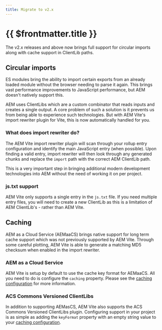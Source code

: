 ```yaml
---
title: Migrate to v2.x
---
```


# {{ $frontmatter.title }}

The v2.x releases and above now brings full support for circular imports along with cache support in ClientLib paths.

## Circular imports

ES modules bring the ability to import certain exports from an already loaded module without the browser needing to parse it again. This brings vast performance improvements to JavaScript performance, but AEM doesn't natively support this.

AEM uses ClientLibs which are a custom combinator that reads inputs and creates a single output. A core problem of such a solution is it prevents us from being able to experience such technologies. But with AEM Vite's import rewriter plugin for Vite, this is now automatically handled for you.

### What does import rewriter do?

The AEM Vite import rewriter plugin will scan through your rollup entry configuration and identify the main JavaScript entry (when possible). Upon finding a valid entry, import rewriter will then look through any generated chunks and replace the `import` path with the correct AEM ClientLib path.

This is a very important step in bringing additional modern development technologies into AEM without the need of working it on per project.

### js.txt support

AEM Vite only supports a single entry in the `js.txt` file. If you need multiple entry files, you will need to create a new ClientLib as this is a limitation of AEM ClientLib's - rather than AEM Vite.

## Caching

AEM as a Cloud Service (AEMaaCS) brings native support for long term cache support which was not previously supported by AEM Vite. Through some careful plotting, AEM Vite is able to generate a matching MD5 checksum when enabled in the import rewriter.

### AEM as a Cloud Service

AEM Vite is setup by default to use the cache key format for AEMaaCS. All you need to do is configure the `caching` property. Please see the [caching configuration](../front-end/dynamic-imports/#caching) for more information.

### ACS Commons Versioned ClientLibs

In addition to supporting AEMasCS, AEM Vite also supports the ACS Commons Versioned ClientLibs plugin. Configuring support in your project is as simple as adding the `keyFormat` property with an empty string value to your [caching configuration](../front-end/dynamic-imports/#caching).
